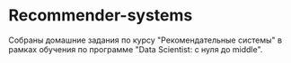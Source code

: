 # Recommender-systems
Собраны домашние задания по курсу "Рекомендательные системы" в рамках обучения по программе "Data Scientist: с нуля до middle".

